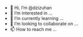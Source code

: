 - 👋 Hi, I’m @dzizuhan
- 👀 I’m interested in ...
- 🌱 I’m currently learning ...
- 💞️ I’m looking to collaborate on ...
- 📫 How to reach me ...

<!---
dzizuhan/dzizuhan is a ✨ special ✨ repository because its `README.md` (this file) appears on your GitHub profile.
You can click the Preview link to take a look at your changes.
--->
